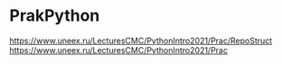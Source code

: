 # PrakPython

https://www.uneex.ru/LecturesCMC/PythonIntro2021/Prac/RepoStruct
https://www.uneex.ru/LecturesCMC/PythonIntro2021/Prac
